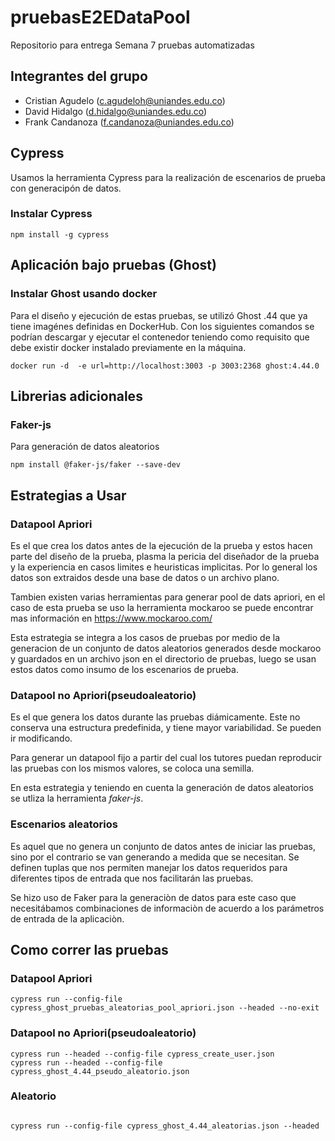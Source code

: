 # pruebasE2EDataPool
Repositorio para entrega Semana 7 pruebas automatizadas

## Integrantes del grupo
- Cristian Agudelo (c.agudeloh@uniandes.edu.co)
- David Hidalgo (d.hidalgo@uniandes.edu.co)
- Frank Candanoza (f.candanoza@uniandes.edu.co)

## Cypress

Usamos la herramienta Cypress para la realización de escenarios de prueba con generacipón de datos.

### Instalar Cypress
```
npm install -g cypress
```


## Aplicación bajo pruebas (Ghost)

### Instalar Ghost usando docker
Para el diseño y ejecución de estas pruebas, se utilizó Ghost .44 que ya tiene imagénes definidas en DockerHub. Con los siguientes comandos se podrían descargar y ejecutar el contenedor teniendo como requisito que debe existir docker instalado previamente en la máquina.

```
docker run -d  -e url=http://localhost:3003 -p 3003:2368 ghost:4.44.0
```

## Librerias adicionales

### Faker-js
Para generación de datos aleatorios


```
npm install @faker-js/faker --save-dev
```


## Estrategias a Usar

### Datapool Apriori

Es el que crea los datos antes de la ejecución de la prueba y estos hacen parte del diseño de la prueba,
plasma la pericia del diseñador de la prueba y la experiencia en casos limites e heuristicas implicitas.
Por lo general los datos son extraidos desde una base de datos o un archivo plano.

Tambien existen varias herramientas para generar pool de dats apriori, en el caso de esta prueba se uso la herramienta mockaroo
se puede encontrar mas información en https://www.mockaroo.com/

Esta estrategia se integra a los casos de pruebas por medio de la generacion de un conjunto de datos aleatorios generados desde mockaroo y guardados en un archivo json 
en el directorio de pruebas, luego se usan estos datos como insumo de los escenarios de prueba.

### Datapool no Apriori(pseudoaleatorio) 
Es el que genera los datos durante las pruebas diámicamente. 
Este no conserva una estructura predefinida, y tiene mayor variabilidad. Se pueden ir modificando. 

Para generar un datapool fijo a partir del cual los tutores puedan reproducir las pruebas con los mismos valores, se coloca una semilla.

En esta estrategia y teniendo en cuenta la generación de datos aleatorios se utliza la herramienta _faker-js_.



### Escenarios aleatorios
Es aquel que no genera un conjunto de datos antes de iniciar las pruebas, sino por el contrario se van generando a medida que se necesitan. Se definen tuplas que nos permiten manejar los datos requeridos para diferentes tipos de entrada que nos facilitarán las pruebas. 

Se hizo uso de Faker para la generaciòn de datos para este caso que necesitábamos combinaciones de informaciòn de acuerdo a los parámetros de entrada de la aplicaciòn. 


## Como correr las pruebas

### Datapool Apriori
```
cypress run --config-file cypress_ghost_pruebas_aleatorias_pool_apriori.json --headed --no-exit
```

### Datapool no Apriori(pseudoaleatorio) 
```
cypress run --headed --config-file cypress_create_user.json
cypress run --headed --config-file cypress_ghost_4.44_pseudo_aleatorio.json
```

### Aleatorio
```

cypress run --config-file cypress_ghost_4.44_aleatorias.json --headed
```
